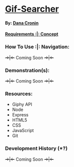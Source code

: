 # [Gif-Searcher](https://decronin.github.io/Gif-Searcher/)
#### By: [Dana Cronin](https://decronin.herokuapp.com/)

#### [Requirements :|: Concept](https://github.com/UCF-Coding-Boot-Camp/UCF-LKM-FSF-PT-08-2019-U-C/blob/master/06-ajax/02-Homework/Instructions/homework.md)

### How To Use :|: Navigation:
~~->|<-~~ Coming Soon ~~->|<-~~

### Demonstration(s):
~~->|<-~~ Coming Soon ~~->|<-~~

### Resources:
- Giphy API
- Node
- Express
- HTML5
- CSS
- JavaScript
- Git

### Development History (*?)
~~->|<-~~ Coming Soon ~~->|<-~~
